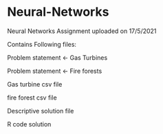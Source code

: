 # Neural-Networks

Neural Networks Assignment uploaded on 17/5/2021

Contains Following files:

Problem statement <- Gas Turbines

Problem statement <- Fire forests

Gas turbine csv file

fire forest csv file

Descriptive solution file

R code solution
